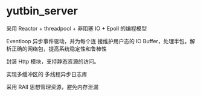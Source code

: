 # yutbin_server
采用 Reactor + threadpool + 非阻塞 IO + Epoll 的编程模型

Eventloop 异步事件驱动，并为每个连 接维护用户态的 IO Buffer，处理半包，解析正确的网络包，提高系统稳定性和鲁棒性

封装 Http 模块，支持静态资源的访问。

实现多缓冲区的 多线程异步日志库

采用 RAII 思想管理资源，避免内存泄漏 

